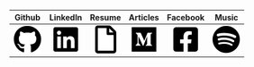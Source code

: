 Github | LinkedIn | Resume | Articles | Facebook | Music
:-: | :-: | :-: | :-: | :-: | :-:
[![github](.images/github.png)](https://github.com/DerekRoberts) | [![linkedin](.images/linkedin.png)](https://www.linkedin.com/in/derekroberts) | [![resume](.images/file.png)](https://docs.google.com/document/d/1n7aJWhlX8gQZX0L8HEi4P_iazfXE7WUVNmDLM-8vIN8) | [![medium](.images/medium.png)](https://derek-roberts.medium.com) | [![facebook](.images/facebook.png)](https://www.facebook.com/DerekTARoberts) | [![spotify](.images/spotify.png)](https://open.spotify.com/user/drektech)
